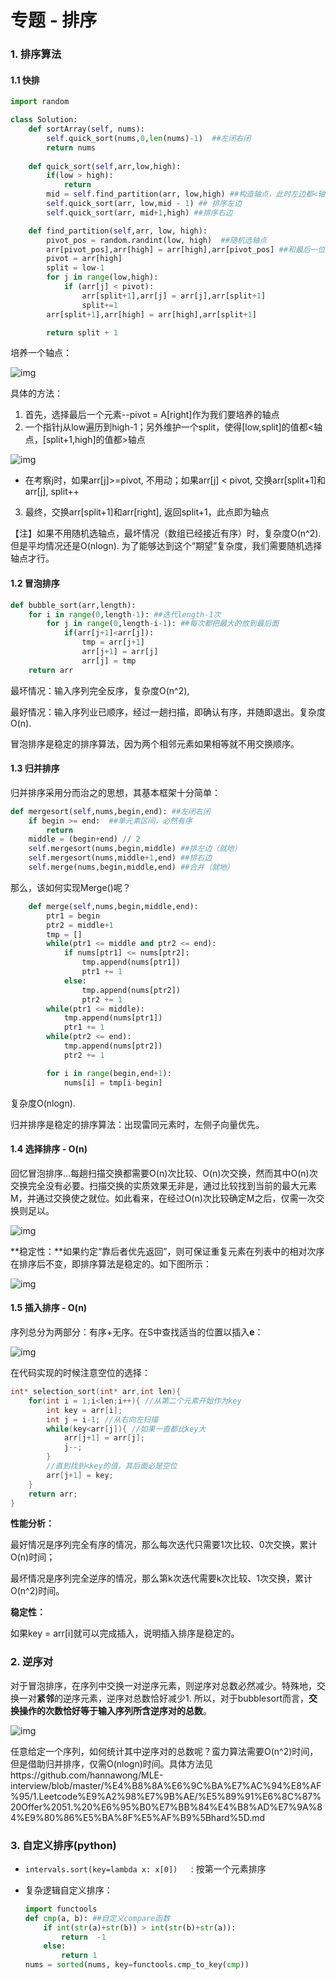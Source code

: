 # 专题 - 排序

### 1. 排序算法

#### 1.1 快排

```python
import random

class Solution:
    def sortArray(self, nums):
        self.quick_sort(nums,0,len(nums)-1)  ##左闭右闭
        return nums
        
    def quick_sort(self,arr,low,high):
        if(low > high):
            return
        mid = self.find_partition(arr, low,high) ##构造轴点，此时左边都<轴点，右边都>轴点
        self.quick_sort(arr, low,mid - 1) ## 排序左边
        self.quick_sort(arr, mid+1,high) ##排序右边

    def find_partition(self,arr, low, high):
        pivot_pos = random.randint(low, high)  ##随机选轴点
        arr[pivot_pos],arr[high] = arr[high],arr[pivot_pos] ##和最后一位交换
        pivot = arr[high]
        split = low-1
        for j in range(low,high):
            if (arr[j] < pivot):
                arr[split+1],arr[j] = arr[j],arr[split+1]
                split+=1
        arr[split+1],arr[high] = arr[high],arr[split+1]

        return split + 1

```

培养一个轴点：

![img](https://pic1.zhimg.com/80/v2-2b70124e17ea9fea9eda1e9bfb745a58_1440w.jpg)

具体的方法：

1. 首先，选择最后一个元素--pivot = A[right]作为我们要培养的轴点
2. 一个指针j从low遍历到high-1；另外维护一个split，使得[low,split]的值都<轴点，[split+1,high]的值都>轴点

![img](https://pic1.zhimg.com/80/v2-92d87d44c985b2f9589b7626f58c6ba0_1440w.jpg)

- 在考察j时，如果arr[j]>=pivot, 不用动；如果arr[j] < pivot, 交换arr[split+1]和arr[j], split++

3. 最终，交换arr[split+1]和arr[right], 返回split+1，此点即为轴点



【注】如果不用随机选轴点，最坏情况（数组已经接近有序）时，复杂度O(n^2). 但是平均情况还是O(nlogn). 为了能够达到这个“期望”复杂度，我们需要随机选择轴点才行。

#### 1.2 冒泡排序

```python
def bubble_sort(arr,length):
    for i in range(0,length-1): ##迭代length-1次
        for j in range(0,length-i-1): ##每次都把最大的放到最后面
            if(arr[j+1]<arr[j]):
                tmp = arr[j+1]
                arr[j+1] = arr[j]
                arr[j] = tmp
    return arr
```

最坏情况：输入序列完全反序，复杂度O(n^2), 

最好情况：输入序列业已顺序，经过一趟扫描，即确认有序，并随即退出。复杂度O(n). 

冒泡排序是稳定的排序算法，因为两个相邻元素如果相等就不用交换顺序。

#### 1.3 归并排序

归并排序采用分而治之的思想，其基本框架十分简单：

```python
def mergesort(self,nums,begin,end): ##左闭右闭
    if begin >= end:  ##单元素区间，必然有序
        return
    middle = (begin+end) // 2
    self.mergesort(nums,begin,middle) ##排左边（就地）
    self.mergesort(nums,middle+1,end) ##排右边
    self.merge(nums,begin,middle,end) ##合并（就地）
```

那么，该如何实现Merge()呢？

```python
    def merge(self,nums,begin,middle,end):
        ptr1 = begin
        ptr2 = middle+1
        tmp = []
        while(ptr1 <= middle and ptr2 <= end):
            if nums[ptr1] <= nums[ptr2]:
                tmp.append(nums[ptr1])
                ptr1 += 1
            else:
                tmp.append(nums[ptr2])
                ptr2 += 1
        while(ptr1 <= middle):
            tmp.append(nums[ptr1])
            ptr1 += 1
        while(ptr2 <= end):
            tmp.append(nums[ptr2])
            ptr2 += 1

        for i in range(begin,end+1):
            nums[i] = tmp[i-begin]


```

复杂度O(nlogn).

归并排序是稳定的排序算法：出现雷同元素时，左侧子向量优先。

#### 1.4 选择排序 - O(n)

回忆冒泡排序...每趟扫描交换都需要O(n)次比较、O(n)次交换，然而其中O(n)次交换完全没有必要。扫描交换的实质效果无非是，通过比较找到当前的最大元素M，并通过交换使之就位。如此看来，在经过O(n)次比较确定M之后，仅需一次交换则足以。

![img](https://pic3.zhimg.com/80/v2-ea8594b03c98efae00b9f4baabadf491_1440w.png)

**稳定性：**如果约定“靠后者优先返回”，则可保证重复元素在列表中的相对次序在排序后不变，即排序算法是稳定的。如下图所示：

![img](https://pic3.zhimg.com/80/v2-2a66f216b0f88f158acf779615c58817_1440w.png)

#### 1.5 插入排序 - O(n)

序列总分为两部分：有序+无序。在S中查找适当的位置以插入**e**：

![img](https://pic3.zhimg.com/80/v2-5856528a10706ec2c259cc47d362e246_1440w.jpeg)

在代码实现的时候注意空位的选择：

```c++
int* selection_sort(int* arr,int len){
    for(int i = 1;i<len;i++){ //从第二个元素开始作为key
        int key = arr[i];
        int j = i-1; //从右向左扫描
        while(key<arr[j]){ //如果一直都比key大
            arr[j+1] = arr[j];
            j--;
        }
        //直到找到<key的值，其后面必是空位
        arr[j+1] = key;
    }
    return arr;
}
```

**性能分析：**

最好情况是序列完全有序的情况，那么每次迭代只需要1次比较、0次交换，累计O(n)时间；

最坏情况是序列完全逆序的情况，那么第k次迭代需要k次比较、1次交换，累计O(n^2)时间。

**稳定性：**

如果key = arr[i]就可以完成插入，说明插入排序是稳定的。

### 2. 逆序对

对于冒泡排序，在序列中交换一对逆序元素，则逆序对总数必然减少。特殊地，交换一对**紧邻**的逆序元素，逆序对总数恰好减少1. 所以，对于bubblesort而言，**交换操作的次数恰好等于输入序列所含逆序对的总数**。

![img](https://pic2.zhimg.com/80/v2-90ed2c9736846ad659b0c193aca37801_1440w.jpeg)

任意给定一个序列，如何统计其中逆序对的总数呢？蛮力算法需要O(n^2)时间，但是借助归并排序，仅需O(nlogn)时间。具体方法见https://github.com/hannawong/MLE-interview/blob/master/%E4%B8%8A%E6%9C%BA%E7%AC%94%E8%AF%95/1.Leetcode%E9%A2%98%E7%9B%AE/%E5%89%91%E6%8C%87%20Offer%2051.%20%E6%95%B0%E7%BB%84%E4%B8%AD%E7%9A%84%E9%80%86%E5%BA%8F%E5%AF%B9%5Bhard%5D.md



### 3. 自定义排序(python)

- `intervals.sort(key=lambda x: x[0])   `: 按第一个元素排序

- 复杂逻辑自定义排序：

  ```python
  import functools
  def cmp(a, b): ##自定义compare函数
      if int(str(a)+str(b)) > int(str(b)+str(a)):
          return  -1
      else:
          return 1
  nums = sorted(nums, key=functools.cmp_to_key(cmp))
  ```


